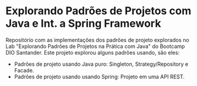 # Explorando Padrões de Projetos com Java e Int. a Spring Framework

Repositório com as implementações dos padrões de projeto explorados no Lab "Explorando Padrões de Projetos na Prática com Java" do Bootcamp DIO Santander. Este projeto explorou alguns padrões usando, são eles:

- Padrões de projeto usando Java puro: Singleton, Strategy/Repository e Facade.
- Padrões de projeto usando usando Spring: Projeto em uma API REST.
